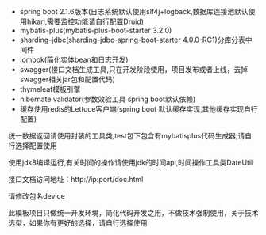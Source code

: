 + spring boot 2.1.6版本(日志系统默认使用slf4j+logback,数据库连接池默认使用hikari,需要监控功能请自行配置Druid) 
+ mybatis-plus(mybatis-plus-boot-starter 3.2.0) 
+ sharding-jdbc(sharding-jdbc-spring-boot-starter 4.0.0-RC1)分库分表中间件 
+ lombok(简化实体bean和日志开发) 
+ swagger(接口文档生成工具,只在开发阶段使用，项目发布或者上线，去掉swagger相关jar包和配置代码)          
+ thymeleaf模板引擎
+ hibernate validator(参数效验工具 spring boot默认依赖) 
+ 缓存使用redis的Lettuce客户端(spring boot 默认缓存实现,其他缓存实现自行配置)

统一数据返回请使用封装的工具类,test包下包含有mybatisplus代码生成器,请自行选择配置使用

使用jdk8编译运行,有关时间的操作请使用jdk的时间api,时间操作工具类DateUtil

接口文档访问地址：http://ip:port/doc.html

请修改包名device

此模板项目只做统一开发环境，简化代码开发之用，不做技术强制使用，关于技术选型，如果你有更好的选择，请自行选择使用